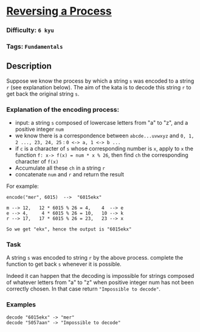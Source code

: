 # [Reversing a Process](https://www.codewars.com/kata/5dad6e5264e25a001918a1fc)

### Difficulty: `6 kyu`

### Tags: `Fundamentals`

## Description

Suppose we know the process by which a string `s` was encoded to a string `r` (see explanation below). The aim of the kata is to decode this string `r` to get back the original string `s`.

### Explanation of the encoding process:
- input: a string `s` composed of lowercase letters from "a" to "z", and a positive integer `num`
- we know there is a correspondence between `abcde...uvwxyz` and `0, 1, 2 ..., 23, 24, 25` : `0 <-> a, 1 <-> b ...`
- if `c` is a character of `s` whose corresponding number is `x`, apply to `x` the function `f: x-> f(x) = num * x % 26`, then find `ch` the corresponding character of `f(x)`
- Accumulate all these `ch` in a string `r`
- concatenate `num` and `r` and return the result

For example:

```
encode("mer", 6015)  -->  "6015ekx"

m --> 12,   12 * 6015 % 26 = 4,    4  --> e
e --> 4,     4 * 6015 % 26 = 10,   10 --> k
r --> 17,   17 * 6015 % 26 = 23,   23 --> x

So we get "ekx", hence the output is "6015ekx"
```

### Task
A string `s` was encoded to string `r` by the above process. complete the function to get back `s` whenever it is possible.

Indeed it can happen that the decoding is impossible for strings composed of whatever letters from "a" to "z" when positive integer num has not been correctly chosen. In that case return `"Impossible to decode"`.

### Examples

```
decode "6015ekx" -> "mer"
decode "5057aan" -> "Impossible to decode"
```